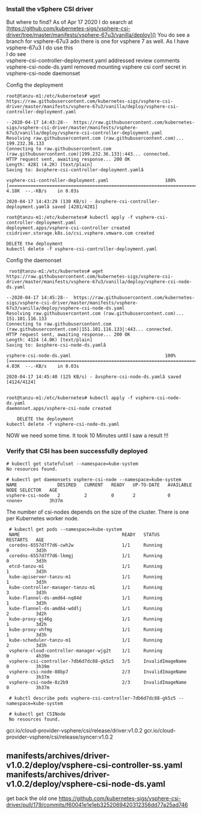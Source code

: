 ### Install the vSphere CSI driver
But where to find? As of Apr 17 2020 I do search at  
[https://github.com/kubernetes-sigs/vsphere-csi-driver/tree/master/manifests/vsphere-67u3/vanilla/deploy]()
You do see a branch for vsphere-67u3 adn there is one for vsphere 7 as well. As I have vsphere-67u3 I do use this  
I do see   
vsphere-csi-controller-deployment.yaml     addressed review comments  
vsphere-csi-node-ds.yaml                   removed mounting vsphere csi conf secret in vsphere-csi-node daemonset   

Config the deployment  

    root@tanzu-m1:/etc/kubernetes# wget https://raw.githubusercontent.com/kubernetes-sigs/vsphere-csi-driver/master/manifests/vsphere-67u3/vanilla/deploy/vsphere-csi-controller-deployment.yaml  
    
    --2020-04-17 14:43:28--  https://raw.githubusercontent.com/kubernetes-sigs/vsphere-csi-driver/master/manifests/vsphere-67u3/vanilla/deploy/vsphere-csi-controller-deployment.yaml
    Resolving raw.githubusercontent.com (raw.githubusercontent.com)... 199.232.36.133
    Connecting to raw.githubusercontent.com (raw.githubusercontent.com)|199.232.36.133|:443... connected.
    HTTP request sent, awaiting response... 200 OK
    Length: 4281 (4.2K) [text/plain]
    Saving to: âvsphere-csi-controller-deployment.yamlâ

    vsphere-csi-controller-deployment.yaml                     100%[========================================================================================================================================>]   4.18K  --.-KB/s    in 0.03s

    2020-04-17 14:43:29 (130 KB/s) - âvsphere-csi-controller-deployment.yamlâ saved [4281/4281]

    root@tanzu-m1:/etc/kubernetes# kubectl apply -f vsphere-csi-controller-deployment.yaml
    deployment.apps/vsphere-csi-controller created
    csidriver.storage.k8s.io/csi.vsphere.vmware.com created
    
    DELETE the deployment
    kubectl delete -f vsphere-csi-controller-deployment.yaml


Config the daemonset 

     root@tanzu-m1:/etc/kubernetes# wget https://raw.githubusercontent.com/kubernetes-sigs/vsphere-csi-driver/master/manifests/vsphere-67u3/vanilla/deploy/vsphere-csi-node-ds.yaml

    --2020-04-17 14:45:28--  https://raw.githubusercontent.com/kubernetes-sigs/vsphere-csi-driver/master/manifests/vsphere-67u3/vanilla/deploy/vsphere-csi-node-ds.yaml
    Resolving raw.githubusercontent.com (raw.githubusercontent.com)... 151.101.116.133
    Connecting to raw.githubusercontent.com (raw.githubusercontent.com)|151.101.116.133|:443... connected.
    HTTP request sent, awaiting response... 200 OK
    Length: 4124 (4.0K) [text/plain]
    Saving to: âvsphere-csi-node-ds.yamlâ

    vsphere-csi-node-ds.yaml                                   100%[========================================================================================================================================>]   4.03K  --.-KB/s    in 0.03s

    2020-04-17 14:45:40 (125 KB/s) - âvsphere-csi-node-ds.yamlâ saved [4124/4124]

   
    root@tanzu-m1:/etc/kubernetes# kubectl apply -f vsphere-csi-node-ds.yaml
    daemonset.apps/vsphere-csi-node created
    
        DELETE the deployment
    kubectl delete -f vsphere-csi-node-ds.yaml

NOW we need some time. It took 10 Minutes until I saw a result !!!  


### Verify that CSI has been successfully deployed


    # kubectl get statefulset --namespace=kube-system  
    No resources found.

    # kubectl get daemonsets vsphere-csi-node --namespace=kube-system  
    NAME               DESIRED   CURRENT   READY   UP-TO-DATE   AVAILABLE   NODE SELECTOR   AGE
    vsphere-csi-node   2         2         0       2            0           <none>          3h37m

The number of csi-nodes depends on the size of the cluster. There is one per Kubernetes worker node. 

     # kubectl get pods --namespace=kube-system
     NAME                                      READY   STATUS             RESTARTS   AGE
     coredns-6557d7f7d6-cwh2w                  1/1     Running            0          3d3h
     coredns-6557d7f7d6-lkmgj                  1/1     Running            0          3d3h
     etcd-tanzu-m1                             1/1     Running            1          3d3h
     kube-apiserver-tanzu-m1                   1/1     Running            1          3d3h
     kube-controller-manager-tanzu-m1          1/1     Running            3          3d3h
     kube-flannel-ds-amd64-nq84d               1/1     Running            1          3d3h  
     kube-flannel-ds-amd64-wddlj               1/1     Running            2          3d2h 
     kube-proxy-qj46g                          1/1     Running            1          3d2h
     kube-proxy-vhfmg                          1/1     Running            1          3d3h
     kube-scheduler-tanzu-m1                   1/1     Running            2          3d3h
     vsphere-cloud-controller-manager-wjg2t    1/1     Running            0          4h39m
     vsphere-csi-controller-7db6d7dc88-gk5z5   3/5     InvalidImageName   0          3h39m
     vsphere-csi-node-88bp7                    2/3     InvalidImageName   0          3h37m
     vsphere-csi-node-8z2b9                    2/3     InvalidImageName   0          3h37m

     # kubctl describe pods vsphere-csi-controller-7db6d7dc88-gk5z5 --namespace=kube-system 

     # kubectl get CSINode
     No resources found.

gcr.io/cloud-provider-vsphere/csi/release/driver:v1.0.2
gcr.io/cloud-provider-vsphere/csi/release/syncer:v1.0.2

manifests/archives/driver-v1.0.2/deploy/vsphere-csi-controller-ss.yaml
manifests/archives/driver-v1.0.2/deploy/vsphere-csi-node-ds.yaml 
 ---
 
 get back the old one
 https://github.com/kubernetes-sigs/vsphere-csi-driver/pull/179/commits/f60041e1e1eb3252069420312356dd77a25ad746